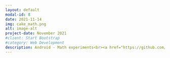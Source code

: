 ```yaml
---
layout: default
modal-id: 8
date: 2021-11-14
img: cake_math.png
alt: image-alt
project-date: November 2021
#client: Start Bootstrap
#category: Web Development
description: Android - Math experiments<br><a href="https://github.com/emedinaa/math-experiments">https://github.com/emedinaa/math-experiments</a>
---
```

